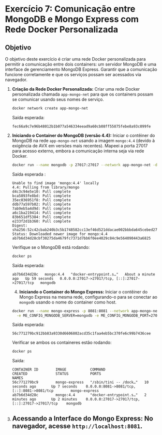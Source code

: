# Exercício 7: Comunicação entre MongoDB e Mongo Express com Rede Docker Personalizada

## Objetivo

O objetivo deste exercício é criar uma rede Docker personalizada para permitir a comunicação entre dois containers: um servidor MongoDB e uma interface de gerenciamento MongoDB Express. Garantir que a comunicação funcione corretamente e que os serviços possam ser acessados via navegador.


1.  **Criação da Rede Docker Personalizada:**
    Criar uma rede Docker personalizada chamada `app-mongo-net` para que os containers possam se comunicar usando seus nomes de serviço.
    ```bash
    docker network create app-mongo-net
    ```
    Saída esperada:
    ```
    fec66a9c7e96b48012b1b077a546334eead9a60cb08ff55875febe8a93c099fe
    ```

3.  **Iniciando o Container do MongoDB (versão 4.4):**
    Iniciar o contêiner do MongoDB na rede `app-mongo-net` usando a imagem `mongo:4.4` (devido à exigência de AVX em versões mais recentes). Mapeei a porta 27017 para acesso externo, embora a comunicação interna seja via rede Docker.
    ```bash
    docker run --name mongodb -p 27017:27017 --network app-mongo-net -d mongo:4.4
    ```
    Saída esperada :
    ```
    Unable to find image 'mongo:4.4' locally
    4.4: Pulling from library/mongo
    d4c3c94e5e10: Pull complete 
    bca5893fe8bd: Pull complete 
    35ec036951f8: Pull complete 
    ddb77a597b02: Pull complete 
    7ab9eb5a4d9d: Pull complete 
    a6c1ba219414: Pull complete 
    83b651df5384: Pull complete 
    e233f2d1b360: Pull complete 
    Digest: sha256:52c42cbab240b3c5b1748582cc13ef46d521ddacae002bbbda645cebed270ec0
    Status: Downloaded newer image for mongo:4.4
    ab7b6d34d28cbf30275da4679fc7371d7bb6f0ee4029c84c9e564090443a6825
    ```
    Verifique se o MongoDB está rodando:
    ```bash
    docker ps
    ```
    Saída esperada:
    ```
    ab7b6d34d28c   mongo:4.4   "docker-entrypoint.s…"   About a minute ago   Up 59 seconds   0.0.0.0:27017->27017/tcp, [::]:27017->27017/tcp   mongodb
    ```
    4.  **Iniciando o Container do Mongo Express:**
    Iniciar o contêiner do Mongo Express na mesma rede, configurando-o para se conectar ao `mongodb` usando o nome do container como host.
    ```bash
    docker run --name mongo-express -p 8081:8081 --network app-mongo-net \
      -e ME_CONFIG_MONGODB_SERVER=mongodb -e ME_CONFIG_MONGODB_PORT=27017 -d mongo-express
    ```
    Saída esperada:
    ```
    56c771279bc912bb83a9330d6606802acd35c1faa4eb5bc370fe6c99b7436cee
    ```
    Verificar se ambos os containeres estão rodando:
    ```bash
    docker ps
    ```
    Saída:
    ```
    CONTAINER ID        IMAGE           COMMAND                  CREATED             STATUS          PORTS                                              NAMES
    56c771279bc9        mongo-express   "/sbin/tini -- /dock…"   10 seconds ago       Up 7 seconds    0.0.0.0:8081->8081/tcp, [::]:8081->8081/tcp        mongo-express
    ab7b6d34d28c        mongo:4.4       "docker-entrypoint.s…"   2 minutes ago       Up 2 minutes    0.0.0.0:27017->27017/tcp, [::]:27017->27017/tcp    mongodb
    ```

5.  **Acessando a Interface do Mongo Express:**
    No navegador, acesse `http://localhost:8081`.
    ---